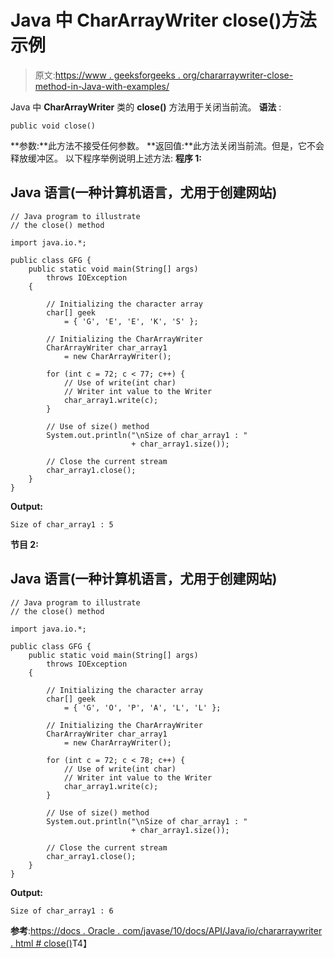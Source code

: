 # Java 中 CharArrayWriter close()方法示例

> 原文:[https://www . geeksforgeeks . org/chararraywriter-close-method-in-Java-with-examples/](https://www.geeksforgeeks.org/chararraywriter-close-method-in-java-with-examples/)

Java 中 **CharArrayWriter** 类的 **close()** 方法用于关闭当前流。
**语法** :

```
public void close()
```

**参数:**此方法不接受任何参数。
**返回值:**此方法关闭当前流。但是，它不会释放缓冲区。
以下程序举例说明上述方法:
**程序 1:**

## Java 语言(一种计算机语言，尤用于创建网站)

```
// Java program to illustrate
// the close() method

import java.io.*;

public class GFG {
    public static void main(String[] args)
        throws IOException
    {

        // Initializing the character array
        char[] geek
            = { 'G', 'E', 'E', 'K', 'S' };

        // Initializing the CharArrayWriter
        CharArrayWriter char_array1
            = new CharArrayWriter();

        for (int c = 72; c < 77; c++) {
            // Use of write(int char)
            // Writer int value to the Writer
            char_array1.write(c);
        }

        // Use of size() method
        System.out.println("\nSize of char_array1 : "
                           + char_array1.size());

        // Close the current stream
        char_array1.close();
    }
}
```

**Output:** 

```
Size of char_array1 : 5
```

**节目 2:**

## Java 语言(一种计算机语言，尤用于创建网站)

```
// Java program to illustrate
// the close() method

import java.io.*;

public class GFG {
    public static void main(String[] args)
        throws IOException
    {

        // Initializing the character array
        char[] geek
            = { 'G', 'O', 'P', 'A', 'L', 'L' };

        // Initializing the CharArrayWriter
        CharArrayWriter char_array1
            = new CharArrayWriter();

        for (int c = 72; c < 78; c++) {
            // Use of write(int char)
            // Writer int value to the Writer
            char_array1.write(c);
        }

        // Use of size() method
        System.out.println("\nSize of char_array1 : "
                           + char_array1.size());

        // Close the current stream
        char_array1.close();
    }
}
```

**Output:** 

```
Size of char_array1 : 6
```

**参考**:[https://docs . Oracle . com/javase/10/docs/API/Java/io/chararraywriter . html # close()](https://docs.oracle.com/javase/10/docs/api/java/io/CharArrayWriter.html#close())T4】